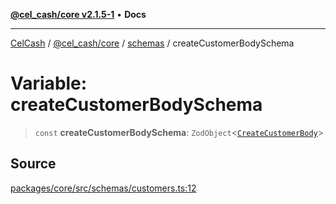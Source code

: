 [**@cel_cash/core v2.1.5-1**](../../README.md) • **Docs**

***

[CelCash](../../../../README.md) / [@cel\_cash/core](../../README.md) / [schemas](../README.md) / createCustomerBodySchema

# Variable: createCustomerBodySchema

> `const` **createCustomerBodySchema**: `ZodObject`\<[`CreateCustomerBody`](../type-aliases/CreateCustomerBody.md)\>

## Source

[packages/core/src/schemas/customers.ts:12](https://github.com/Pyxlab/celcash/blob/9dbc7013720b05f34ded33140fbf1d827b403eea/packages/core/src/schemas/customers.ts#L12)
